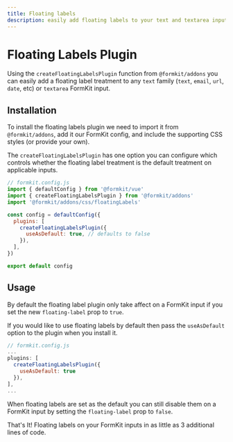 ```yaml
---
title: Floating labels
description: easily add floating labels to your text and textarea inputs.
---
```


# Floating Labels Plugin

<page-toc></page-toc>

Using the `createFloatingLabelsPlugin` function from `@formkit/addons` you can easily add a floating label treatment to any `text` family (`text`, `email`, `url`, `date`, etc) or `textarea` FormKit input.

## Installation

To install the floating labels plugin we need to import it from `@formkit/addons`, add it our FormKit config, and include the supporting CSS styles (or provide your own).

The `createFloatingLabelsPlugin` has one option you can configure which controls whether the floating label treatment is the default treatment on applicable inputs.

<client-only>

```js
// formkit.config.js
import { defaultConfig } from '@formkit/vue'
import { createFloatingLabelsPlugin } from '@formkit/addons'
import '@formkit/addons/css/floatingLabels'

const config = defaultConfig({
  plugins: [
    createFloatingLabelsPlugin({
      useAsDefault: true, // defaults to false
    }),
  ],
})

export default config
```

</client-only>

## Usage

By default the floating label plugin only take affect on a FormKit input if you set the new `floating-label` prop to `true`.

<example
name="Floating Label Manual"
:file="[
  '/\_content/examples/floating-labels/off-by-default/off-by-default.vue',
  '/\_content/examples/floating-labels/off-by-default/formkit.config.js'
]">
</example>

If you would like to use floating labels by default then pass the `useAsDefault` option to the plugin when you install it.

<client-only>

```js
// formkit.config.js
...
plugins: [
  createFloatingLabelsPlugin({
    useAsDefault: true
  }),
],
...
```

</client-only>

When floating labels are set as the default you can still disable them on a FormKit input by setting the `floating-label` prop to `false`.

<example
name="Floating Label Automatic"
:file="[
  '/\_content/examples/floating-labels/on-by-default/on-by-default.vue',
  '/\_content/examples/floating-labels/on-by-default/formkit.config.js'
]">
</example>

That's It! Floating labels on your FormKit inputs in as little as 3 additional lines of code.
